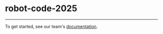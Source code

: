 # robot-code-2025
---
To get started, see our team's [documentation](https://team801horsepower.github.io).
